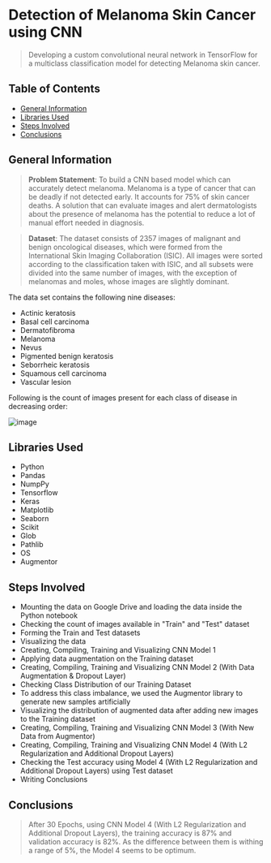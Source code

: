 # Detection of Melanoma Skin Cancer using CNN
> Developing a custom convolutional neural network in TensorFlow for a multiclass classification model for detecting Melanoma skin cancer.

## Table of Contents
* [General Information](#general-information)
* [Libraries Used](#libraries-used)
* [Steps Involved](#steps-involved)
* [Conclusions](#conclusions)


## General Information

> **Problem Statement**:
To build a CNN based model which can accurately detect melanoma. Melanoma is a type of cancer that can be deadly if not detected early. It accounts for 75% of skin cancer deaths. A solution that can evaluate images and alert dermatologists about the presence of melanoma has the potential to reduce a lot of manual effort needed in diagnosis.

> **Dataset**:
The dataset consists of 2357 images of malignant and benign oncological diseases, which were formed from the International Skin Imaging Collaboration (ISIC). All images were sorted according to the classification taken with ISIC, and all subsets were divided into the same number of images, with the exception of melanomas and moles, whose images are slightly dominant.

The data set contains the following nine diseases:

- Actinic keratosis
- Basal cell carcinoma
- Dermatofibroma
- Melanoma
- Nevus
- Pigmented benign keratosis
- Seborrheic keratosis
- Squamous cell carcinoma
- Vascular lesion

Following is the count of images present for each class of disease in decreasing order:

![image](https://github.com/user-attachments/assets/0d48ce12-c1f1-4688-a937-0aa04a8ddaa9)





## Libraries Used

- Python
- Pandas
- NumpPy
- Tensorflow
- Keras
- Matplotlib
- Seaborn
- Scikit
- Glob
- Pathlib
- OS
- Augmentor

## Steps Involved

- Mounting the data on Google Drive and loading the data inside the Python notebook
- Checking the count of images available in "Train" and "Test" dataset
- Forming the Train and Test datasets
- Visualizing the data
- Creating, Compiling, Training and Visualizing CNN Model 1
- Applying data augmentation on the Training dataset
- Creating, Compiling, Training and Visualizing CNN Model 2 (With Data Augmentation & Dropout Layer)
- Checking Class Distribution of our Training Dataset
- To address this class imbalance, we used the Augmentor library to generate new samples artificially
- Visualizing the distribution of augmented data after adding new images to the Training dataset
- Creating, Compiling, Training and Visualizing CNN Model 3 (With New Data from Augmentor)
- Creating, Compiling, Training and Visualizing CNN Model 4 (With L2 Regularization and Additional Dropout Layers)
- Checking the Test accuracy using Model 4 (With L2 Regularization and Additional Dropout Layers) using Test dataset
- Writing Conclusions




## Conclusions

> After 30 Epochs, using CNN Model 4 (With L2 Regularization and Additional Dropout Layers), the training accuracy is 87% and validation accuracy is 82%. As the difference between them is withing a range of 5%, the Model 4 seems to be optimum.
